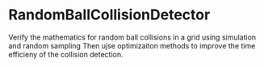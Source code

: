 # RandomBallCollisionDetector
 Verify the mathematics for random ball collisions in a grid using simulation and random sampling
 Then ujse optimizaiton methods to improve the time efficieny of the collision detection.
